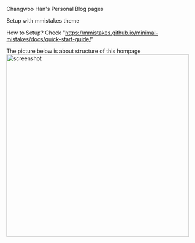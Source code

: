 Changwoo Han's Personal Blog pages


Setup with mmistakes theme

How to Setup?
Check "https://mmistakes.github.io/minimal-mistakes/docs/quick-start-guide/"

The picture below is about structure of this hompage
<img width="476" alt="screenshot" src="https://github.com/changwoo0224/changwoo0224.github.io/screenshot.png">

